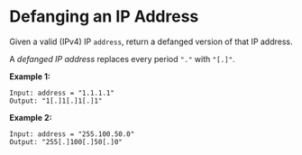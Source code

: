 # Defanging an IP Address

Given a valid (IPv4) IP ```address```, return a defanged version of that IP address.

A *defanged IP address* replaces every period ```"."``` with ```"[.]"```.


**Example 1:**
```
Input: address = "1.1.1.1"
Output: "1[.]1[.]1[.]1"
```

**Example 2:**
```
Input: address = "255.100.50.0"
Output: "255[.]100[.]50[.]0"
```